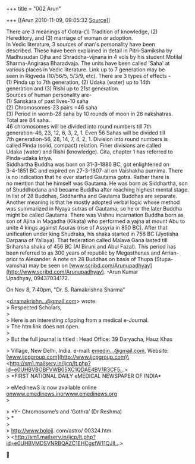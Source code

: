 +++
title = "002 Arun"

+++
[[Arun	2010-11-09, 09:05:32 [Source](https://groups.google.com/g/bvparishat/c/xpQzNPT1pLc)]]



There are 3 meanings of Gotra-(1) Tradition of knowledge, (2)  
Hereditory, and (3) marriage of woman or adoption.  
In Vedic literature, 3 sources of man's personality have been  
described. These have been explained in detail in Pitri-Samiksha by  
Madhusudan Ojha and Shraddha-vijnana in 4 vols by his student Motilal  
Sharma-Angirasa Bharadvaja. The units have been called 'Saha' at  
various places in Vedic literature. Link up to 7 generation may be  
seen in Rigveda (10/56/5, 5/3/9, etc). There are 3 types of effects -  
(1) Pinda up to 7th generation, (2) Udaka (water) up to 14th  
generation and (3) Rishi up to 21st generation.  
Sources of human personality are-  
(1) Sanskara of past lives-10 saha  
(2) Chromosomes-23 pairs =46 saha  
(3) Period in womb-28 saha by 10 rounds of moon in 28 nakshatras.  
Total are 84 saha.  
46 chromosomes will be divided into round numbers till 7th  
generation-46, 23, 12, 6, 3, 2, 1. Even 56 Sahas will be divided till  
7th generation-56, 28, 14, 7, 4, 2, 1. Division into round numbers is  
called Pinda (solid, compact) relation. Finer divisions are called  
Udaka (water) and Rishi (knowledge). Gita, chapter 1 has referred to  
Pinda-udaka kriya.  
Siddhartha Buddha was born on 31-3-1886 BC, got enlightened on  
3-4-1851 BC and expired on 27-3-1807-all on Vaishakha purnima. There  
is no indication that he ever started Gautama gotra. Rather there is  
no mention that he himself was Gautama. He was born as Siddhartha, son  
of Shuddhodana and became Buddha after reaching highest mental stage.  
In list of 28 Buddhas, Siddhartha and Gautama Buddhas are separate.  
Another meaning is that he mostly adopted verbal logic whose method  
was summarized in Nyaya sutras of Gautama, so he or the later Buddha  
might be called Gautama. There was Vishnu incarnation Buddha born as  
son of Ajina in Magadha (KIkata) who performed a yajna at mount Abu to  
unite 4 kings against Asuras (rise of Assyria in 850 BC). After that  
unification under king Shudraka, his shaka started in 756 BC (Jyotisha  
Darpana of Yallaya). That federation called Malava Gana lasted till  
Sriharsha shaka of 456 BC (Al Biruni and Abul Fazal). This period has  
been referred to as 300 years of republic by Megasthenes and Arrian-  
prior to Alexander. A note on 28 Buddhas on basis of Thupa (Stupa-  
vamsha) may be seen on [www.scribd.com/Arunupadhyay](http://www.scribd.com/Arunupadhyay). -Arun Kumar  
Upadhyay, 09437034172.  
  
On Nov 8, 7:40pm, "Dr. S. Ramakrishna Sharma"  

\<[d.ramakrishn...@gmail.com]()\> wrote:  
\> Respected Scholars,  
\>  
\> Here is an interesting clipping from a medical e-Journal.  
\> The htm link does not open.  
\>  
\> But the full journal is titled : Head Office: 39 Daryacha, Hauz Khas  

\> Village, New Delhi, India. e-mail: [emedin...@gmail.com](), Website:[www.ijcpgroup.com](http://www.ijcpgroup.com)\<<http://sm1.mailserv.in/ijcp/lt.php?id=e0UHBVBOBFVWB05XC1QDAE4BV1R3CF5..>.>  
\> \*FIRST NATIONAL DAILY eMEDICAL NEWSPAPER OF INDIA\*  

\> eMedinewS is now available online [onwww.emedinews.inorwww.emedinews.org](http://onwww.emedinews.inorwww.emedinews.org)  
\>  

\> \*Y– Chromosome’s and ‘Gothra’ (Dr Reshma)  
\> \*  
\>  
\> <http://www.boloji>. com/astro/ 00324.htm  
\> \<<http://sm1.mailserv.in/ijcp/lt.php?id=e0UHBVMDSVNRBQAZC1EHCgsfW11QJll..>.>  



